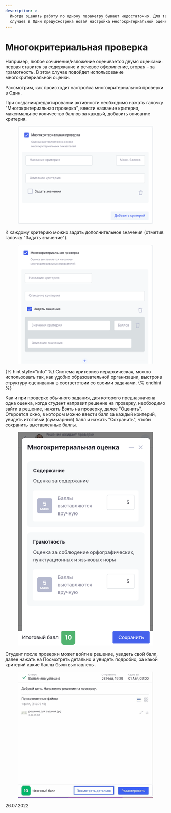 ```yaml
---
description: >-
  Иногда оценить работу по одному параметру бывает недостаточно. Для таких
  случаев в Один предусмотрена новая настройка многокритериальной оценки.
---
```


# Многокритериальная проверка

Например, любое сочинение/изложение оценивается двумя оценками: первая ставится за содержание и речевое оформление, вторая – за грамотность.  В этом случае подойдет использование многокритериальной оценки.

Рассмотрим, как происходит настройка многокритериальной проверки в Один.

При создании/редактировании активности необходимо нажать галочку "Многокритериальная проверка", ввести название критерия, максимальное количество баллов за каждый, добавить описание критерия.&#x20;

<figure><img src="../../.gitbook/assets/image (509).png" alt=""><figcaption></figcaption></figure>

К каждому критерию можно задать дополнительное значения (отметив галочку "Задать значение").&#x20;

<figure><img src="../../.gitbook/assets/image (587).png" alt=""><figcaption></figcaption></figure>

{% hint style="info" %}
Система критериев иерархическая, можно использовать так, как удобно образовательной организации, выстроив структуру оценивания в соответствии со своими задачами.
{% endhint %}

Как и при проверке обычного задания, для которого предназначена одна оценка, когда студент направит решение на проверку, необходимо зайти в решение, нажать Взять на проверку, далее "Оценить". Откроется окно, в котором можно ввести балл за каждый критерий, увидеть итоговый (суммарный) балл и нажать "Сохранить", чтобы сохранить выставленные баллы.&#x20;

<figure><img src="../../.gitbook/assets/image (585).png" alt=""><figcaption></figcaption></figure>

Студент после проверки может войти в решение, увидеть свой балл, далее нажать на Посмотреть детально и увидеть подробно, за какой критерий какие баллы были выставлены.&#x20;

<figure><img src="../../.gitbook/assets/Гифка с Gifius.ru-3.gif" alt=""><figcaption></figcaption></figure>

26.07.2022

